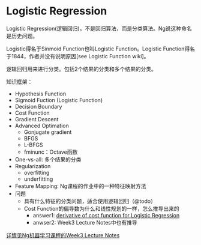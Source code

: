# Logistic Regression

Logistic Regression(逻辑回归)，不是回归算法，而是分类算法。Ng说这种命名是历史问题。

Logistic得名于Sinmoid Function也叫Logistic Function。Logistic Function得名于1844，作者并没有说明原因[see Logistic Function wiki]。

逻辑回归用来进行分类。包括2个结果的分类和多个结果的分类。

知识框架：

- Hypothesis Function
- Sigmoid Fuction (Logistic Function)
- Decision Boundary
- Cost Function
- Gradient Descent
- Advanced Optimation
	- Gonjugate gradient
	- BFGS
	- L-BFGS
	- fminunc：Octave函数
- One-vs-all: 多个结果的分类
- Regularization
	- overfitting
	- underfitting
- Feature Mapping: Ng课程的作业中的一种特征映射方法
- 问题
	- 具有什么特征的分类问题，适合使用逻辑回归（@todo）
	- Cost Function的偏导数为什么和线性规划的一样，怎么推导出来的
		- answer1: [derivative of cost function for Logistic Regression](https://math.stackexchange.com/questions/477207/derivative-of-cost-function-for-logistic-regression)
		- anwser2: Week3 Lecture Notes中也有推导
	

[详情见Ng机器学习课程的Week3 Lecture Notes](https://www.coursera.org/learn/machine-learning/resources/Zi29t)
